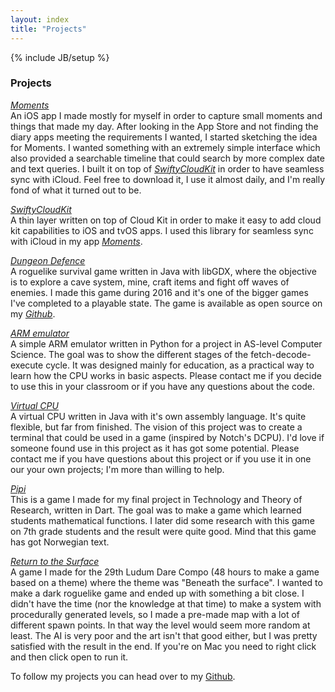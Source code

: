 ```yaml
---
layout: index
title: "Projects"
---
```

{% include JB/setup %}

### **Projects**

<a href="https://itunes.apple.com/us/app/moments-journal/id1425517731?mt=8&ign-mpt=uo%3D2" target="_blank"><i>Moments</i></a>
<br>
An iOS app I made mostly for myself in order to capture small moments and things that made my day. After looking in the App Store and not finding the diary apps meeting the requirements I wanted, I started sketching the idea for Moments. I wanted something with an extremely simple interface which also provided a searchable timeline that could search by more complex date and text queries. I built it on top of <a href="https://github.com/simengangstad/SwiftyCloudKit" target="_blank"><i>SwiftyCloudKit</i></a> in order to have seamless sync with iCloud. Feel free to download it, I use it almost daily, and I'm really fond of what it turned out to be.

<a href="https://github.com/simengangstad/SwiftyCloudKit" target="_blank"><i>SwiftyCloudKit</i></a>
<br>
A thin layer written on top of Cloud Kit in order to make it easy to add cloud kit capabilities to iOS and tvOS apps. I used this library for seamless sync with iCloud in my app <a href="https://itunes.apple.com/us/app/moments-journal/id1425517731?mt=8&ign-mpt=uo%3D2" target="_blank"><i>Moments</i></a>.

<a href="resources/Dungeon Defence beta 002.jar" target="_blank"><i>Dungeon Defence</i></a>
<br>
A roguelike survival game written in Java with libGDX, where the objective is to explore a cave system, mine, craft items and fight off waves of enemies. I made this game during 2016 and it's one of the bigger games I've completed to a playable state. The game is available as open source on my <a href="https://github.com/simengangstad/Dungeon-Defence" target="_blank"><i>Github</i></a>.

<a href="https://github.com/simengangstad/arm-emulator" target="_blank"><i>ARM emulator</i></a>
<br>
A simple ARM emulator written in Python for a project in AS-level Computer Science. The goal was to show the different stages of the fetch-decode-execute cycle. It was designed mainly for education, as a practical way to learn how the CPU works in basic aspects. Please contact me if you decide to use this in your classroom or if you have any questions about the code.

<a href="https://github.com/simengangstad/cpu" target="_blank"><i>Virtual CPU</i></a>
<br>
A virtual CPU written in Java with it's own assembly language. It's quite flexible, but far from finished. The vision of this project was to create a terminal that could be used in a game (inspired by Notch's DCPU). I'd love if someone found use in this project as it has got some potential. Please contact me if you have questions about this project or if you use it in one our your own projects; I'm more than willing to help.

<a href="http://simengangstad.github.io/pipi" target="_blank"><i>Pipi</i></a>
<br>
This is a game I made for my final project in Technology and Theory of Research, written in Dart. The goal was to make a game which learned students mathematical functions. I later did some research with this game on 7th grade students and the result were quite good. Mind that this game has got Norwegian text.

<a href="resources/LD29 - Return To The Surface.jar"><i>Return to the Surface</i></a>
<br>
A game I made for the 29th Ludum Dare Compo (48 hours to make a game based on a theme) where the theme was "Beneath the surface". I wanted to make a dark roguelike game and ended up with something a bit close. I didn't have the time (nor the knowledge at that time) to make a system with procedurally generated levels, so I made a pre-made map with a lot of different spawn points. In that way the level would seem more random at least. The AI is very poor and the art isn't that good either, but I was pretty satisfied with the result in the end. If you're on Mac you need to right click and then click open to run it.



To follow my projects you can head over to my <a href="http://github.com/simengangstad" target="_blank">Github</a>.
